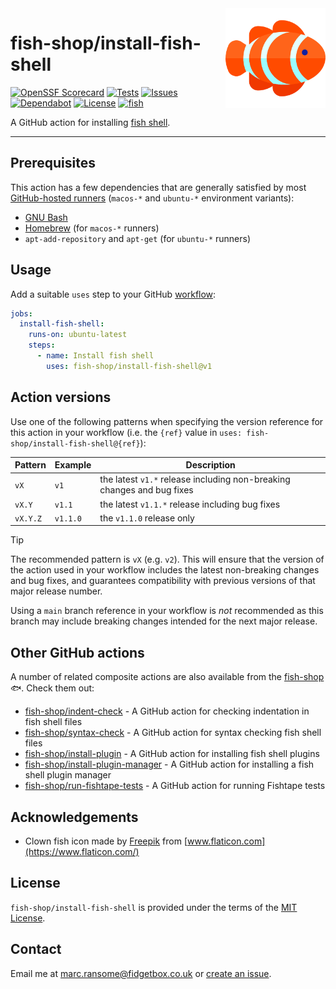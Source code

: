 <img alt="fish" src="images/clown-fish.png" width="160" align="right">

# fish-shop/install-fish-shell

[![OpenSSF Scorecard](https://img.shields.io/ossf-scorecard/github.com/fish-shop/install-fish-shell?label=OpenSSF%20Scorecard)](https://securityscorecards.dev/viewer/?uri=github.com/fish-shop/install-fish-shell) [![Tests](https://img.shields.io/github/actions/workflow/status/fish-shop/install-fish-shell/test.yml?branch=main&color=brightgreen&label=tests)](https://github.com/fish-shop/install-fish-shell/actions) [![Issues](https://img.shields.io/github/issues/fish-shop/install-fish-shell)](https://github.com/fish-shop/install-fish-shell/issues) [![Dependabot](https://img.shields.io/badge/dependabot-active-brightgreen.svg)](https://github.com/fish-shop/install-fish-shell/network/dependencies) [![License](https://img.shields.io/badge/license-MIT-blue)](https://opensource.org/licenses/mit-license.php) [![fish](https://img.shields.io/badge/fish-3.2.2-blue)](https://fishshell.com)

A GitHub action for installing [fish shell](https://fishshell.com).

<hr>

## Prerequisites

This action has a few dependencies that are generally satisfied by most [GitHub-hosted runners](https://docs.github.com/en/actions/using-github-hosted-runners/about-github-hosted-runners) (`macos-*` and `ubuntu-*` environment variants):

* [GNU Bash](https://www.gnu.org/software/bash/)
* [Homebrew](https://brew.sh) (for `macos-*` runners)
* `apt-add-repository` and `apt-get` (for `ubuntu-*` runners)

## Usage

Add a suitable `uses` step to your GitHub [workflow](https://docs.github.com/en/actions/reference/workflow-syntax-for-github-actions):

```yaml
jobs:
  install-fish-shell:
    runs-on: ubuntu-latest
    steps:
      - name: Install fish shell
        uses: fish-shop/install-fish-shell@v1
```

## Action versions

Use one of the following patterns when specifying the version reference for this action in your workflow (i.e. the `{ref}` value in `uses: fish-shop/install-fish-shell@{ref}`):

| Pattern  | Example   | Description                                                            |
|----------|-----------|------------------------------------------------------------------------|
| `vX`     | `v1`      | the latest `v1.*` release including non-breaking changes and bug fixes |
| `vX.Y`   | `v1.1`    | the latest `v1.1.*` release including bug fixes                        |
| `vX.Y.Z` | `v1.1.0`  | the `v1.1.0` release only                                              |

> [!TIP]
> The recommended pattern is `vX` (e.g. `v2`). This will ensure that the version of the action used in your workflow includes the latest non-breaking changes and bug fixes, and guarantees compatibility with previous versions of that major release number.

Using a `main` branch reference in your workflow is _not_ recommended as this branch may include breaking changes intended for the next major release.

## Other GitHub actions

A number of related composite actions are also available from the [fish-shop](https://github.com/fish-shop) 🐟. Check them out:

* [fish-shop/indent-check](https://github.com/fish-shop/indent-check) - A GitHub action for checking indentation in fish shell files
* [fish-shop/syntax-check](https://github.com/fish-shop/syntax-check) - A GitHub action for syntax checking fish shell files
* [fish-shop/install-plugin](https://github.com/fish-shop/install-plugin) - A GitHub action for installing fish shell plugins
* [fish-shop/install-plugin-manager](https://github.com/fish-shop/install-plugin-manager) - A GitHub action for installing a fish shell plugin manager
* [fish-shop/run-fishtape-tests](https://github.com/fish-shop/run-fishtape-tests) - A GitHub action for running Fishtape tests

## Acknowledgements

* Clown fish icon made by [Freepik](https://www.flaticon.com/authors/freepik) from [www.flaticon.com](https://www.flaticon.com/)

## License

`fish-shop/install-fish-shell` is provided under the terms of the [MIT License](https://opensource.org/licenses/mit-license.php).

## Contact

Email me at [marc.ransome@fidgetbox.co.uk](mailto:marc.ransome@fidgetbox.co.uk) or [create an issue](https://github.com/fish-shop/install-fish-shell/issues).
